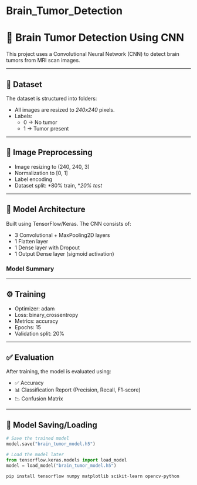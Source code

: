 # Brain_Tumor_Detection
# 🧠 Brain Tumor Detection Using CNN

This project uses a Convolutional Neural Network (CNN) to detect brain tumors from MRI scan images.

---

## 📂 Dataset

The dataset is structured into folders:

- All images are resized to *240x240* pixels.
- Labels:
  - 0 → No tumor
  - 1 → Tumor present

---

## 🔄 Image Preprocessing

- Image resizing to (240, 240, 3)
- Normalization to [0, 1]
- Label encoding
- Dataset split: *80% train, **20% test*

---

## 🧠 Model Architecture

Built using TensorFlow/Keras. The CNN consists of:

- 3 Convolutional + MaxPooling2D layers
- 1 Flatten layer
- 1 Dense layer with Dropout
- 1 Output Dense layer (sigmoid activation)

### Model Summary


---

## ⚙ Training

- Optimizer: adam
- Loss: binary_crossentropy
- Metrics: accuracy
- Epochs: 15
- Validation split: 20%

---

## ✅ Evaluation

After training, the model is evaluated using:

- ✅ Accuracy
- 📊 Classification Report (Precision, Recall, F1-score)
- 📉 Confusion Matrix

---

## 💾 Model Saving/Loading

```python
# Save the trained model
model.save("brain_tumor_model.h5")

# Load the model later
from tensorflow.keras.models import load_model
model = load_model("brain_tumor_model.h5")

pip install tensorflow numpy matplotlib scikit-learn opencv-python
